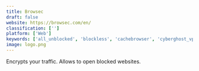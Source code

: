 ```yaml
---
title: Browsec
draft: false 
website: https://browsec.com/en/
classification: ['']
platform: ['Web']
keywords: ['all_unblocked', 'blockless', 'cachebrowser', 'cyberghost_vpn', 'getflix', 'hidemy.name', 'mullvad', 'nordvpn', 'openvpn', 'private_internet_access', 'protonvpn', 'proxydns', 'psiphon', 'tor', 'tor_browser', 'tunnelbear', 'turboflix', 'zpn']
image: logo.png
---
```

Encrypts your traffic. Allows to open blocked websites.